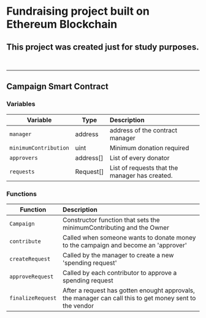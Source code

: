 # Fundraising project built on Ethereum Blockchain
## This project was created just for study purposes.
<br>

---

## Campaign Smart Contract
### **Variables**
| Variable | Type | Description |
| --- | --- | :--- |
| `manager` | address | address of the contract manager |
| `minimumContribution` | uint | Minimum donation required |
| `approvers` | address[] | List of every donator |
| `requests` | Request[] | List of requests that the manager has created. |

### **Functions**
| Function | Description |
| --- | :--- |
| `Campaign` | Constructor function that sets the minimumContributing and the Owner |
| `contribute` | Called when someone wants to donate money to the campaign and become an 'approver' |
| `createRequest` | Called by the manager to create a new 'spending request' |
| `approveRequest` | Called by each contributor to approve a spending request |
| `finalizeRequest` | After a request has gotten enought approvals, the manager can call this to get money sent to the vendor |
